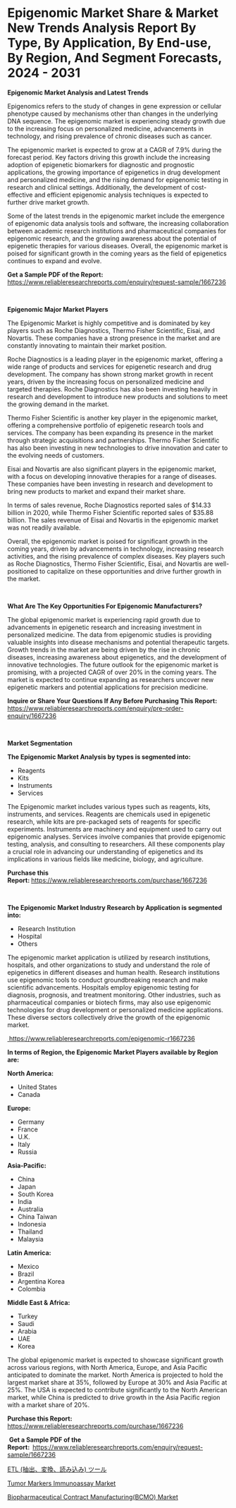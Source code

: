 <p><h1>Epigenomic Market Share & Market New Trends Analysis Report By Type, By Application, By End-use, By Region, And Segment Forecasts, 2024 - 2031</h1></p><p><strong>Epigenomic Market Analysis and Latest Trends</strong></p>
<p><p>Epigenomics refers to the study of changes in gene expression or cellular phenotype caused by mechanisms other than changes in the underlying DNA sequence. The epigenomic market is experiencing steady growth due to the increasing focus on personalized medicine, advancements in technology, and rising prevalence of chronic diseases such as cancer.</p><p>The epigenomic market is expected to grow at a CAGR of 7.9% during the forecast period. Key factors driving this growth include the increasing adoption of epigenetic biomarkers for diagnostic and prognostic applications, the growing importance of epigenetics in drug development and personalized medicine, and the rising demand for epigenomic testing in research and clinical settings. Additionally, the development of cost-effective and efficient epigenomic analysis techniques is expected to further drive market growth.</p><p>Some of the latest trends in the epigenomic market include the emergence of epigenomic data analysis tools and software, the increasing collaboration between academic research institutions and pharmaceutical companies for epigenomic research, and the growing awareness about the potential of epigenetic therapies for various diseases. Overall, the epigenomic market is poised for significant growth in the coming years as the field of epigenetics continues to expand and evolve.</p></p>
<p><strong>Get a Sample PDF of the Report:&nbsp;</strong> <a href="https://www.reliableresearchreports.com/enquiry/request-sample/1667236">https://www.reliableresearchreports.com/enquiry/request-sample/1667236</a></p>
<p>&nbsp;</p>
<p><strong>Epigenomic Major Market Players</strong></p>
<p><p>The Epigenomic Market is highly competitive and is dominated by key players such as Roche Diagnostics, Thermo Fisher Scientific, Eisai, and Novartis. These companies have a strong presence in the market and are constantly innovating to maintain their market position.</p><p>Roche Diagnostics is a leading player in the epigenomic market, offering a wide range of products and services for epigenetic research and drug development. The company has shown strong market growth in recent years, driven by the increasing focus on personalized medicine and targeted therapies. Roche Diagnostics has also been investing heavily in research and development to introduce new products and solutions to meet the growing demand in the market.</p><p>Thermo Fisher Scientific is another key player in the epigenomic market, offering a comprehensive portfolio of epigenetic research tools and services. The company has been expanding its presence in the market through strategic acquisitions and partnerships. Thermo Fisher Scientific has also been investing in new technologies to drive innovation and cater to the evolving needs of customers.</p><p>Eisai and Novartis are also significant players in the epigenomic market, with a focus on developing innovative therapies for a range of diseases. These companies have been investing in research and development to bring new products to market and expand their market share.</p><p>In terms of sales revenue, Roche Diagnostics reported sales of $14.33 billion in 2020, while Thermo Fisher Scientific reported sales of $35.88 billion. The sales revenue of Eisai and Novartis in the epigenomic market was not readily available. </p><p>Overall, the epigenomic market is poised for significant growth in the coming years, driven by advancements in technology, increasing research activities, and the rising prevalence of complex diseases. Key players such as Roche Diagnostics, Thermo Fisher Scientific, Eisai, and Novartis are well-positioned to capitalize on these opportunities and drive further growth in the market.</p></p>
<p>&nbsp;</p>
<p><strong>What Are The Key Opportunities For Epigenomic Manufacturers?</strong></p>
<p><p>The global epigenomic market is experiencing rapid growth due to advancements in epigenetic research and increasing investment in personalized medicine. The data from epigenomic studies is providing valuable insights into disease mechanisms and potential therapeutic targets. Growth trends in the market are being driven by the rise in chronic diseases, increasing awareness about epigenetics, and the development of innovative technologies. The future outlook for the epigenomic market is promising, with a projected CAGR of over 20% in the coming years. The market is expected to continue expanding as researchers uncover new epigenetic markers and potential applications for precision medicine.</p></p>
<p><strong>Inquire or Share Your Questions If Any Before Purchasing This Report:</strong> <a href="https://www.reliableresearchreports.com/enquiry/pre-order-enquiry/1667236">https://www.reliableresearchreports.com/enquiry/pre-order-enquiry/1667236</a></p>
<p>&nbsp;</p>
<p><strong>Market Segmentation</strong></p>
<p><strong>The Epigenomic Market Analysis by types is segmented into:</strong></p>
<p><ul><li>Reagents</li><li>Kits</li><li>Instruments</li><li>Services</li></ul></p>
<p><p>The Epigenomic market includes various types such as reagents, kits, instruments, and services. Reagents are chemicals used in epigenetic research, while kits are pre-packaged sets of reagents for specific experiments. Instruments are machinery and equipment used to carry out epigenomic analyses. Services involve companies that provide epigenomic testing, analysis, and consulting to researchers. All these components play a crucial role in advancing our understanding of epigenetics and its implications in various fields like medicine, biology, and agriculture.</p></p>
<p><strong>Purchase this Report:&nbsp;</strong><a href="https://www.reliableresearchreports.com/purchase/1667236">https://www.reliableresearchreports.com/purchase/1667236</a></p>
<p>&nbsp;</p>
<p><strong>The Epigenomic Market Industry Research by Application is segmented into:</strong></p>
<p><ul><li>Research Institution</li><li>Hospital</li><li>Others</li></ul></p>
<p><p>The epigenomic market application is utilized by research institutions, hospitals, and other organizations to study and understand the role of epigenetics in different diseases and human health. Research institutions use epigenomic tools to conduct groundbreaking research and make scientific advancements. Hospitals employ epigenomic testing for diagnosis, prognosis, and treatment monitoring. Other industries, such as pharmaceutical companies or biotech firms, may also use epigenomic technologies for drug development or personalized medicine applications. These diverse sectors collectively drive the growth of the epigenomic market.</p></p>
<p><a href="https://www.reliableresearchreports.com/epigenomic-r1667236">&nbsp;https://www.reliableresearchreports.com/epigenomic-r1667236</a></p>
<p><strong>In terms of Region, the Epigenomic Market Players available by Region are:</strong></p>
<p>
    <p> <strong> North America: </strong>
        <ul>
            <li>United States</li>
            <li>Canada</li>
        </ul>
        </p> 
    <p> <strong> Europe: </strong>
        <ul>
            <li>Germany</li>
            <li>France</li>
            <li>U.K.</li>
            <li>Italy</li>
            <li>Russia</li>
        </ul>
        </p> 
    <p> <strong> Asia-Pacific: </strong>
        <ul>
            <li>China</li>
            <li>Japan</li>
            <li>South Korea</li>
            <li>India</li>
            <li>Australia</li>
            <li>China Taiwan</li>
            <li>Indonesia</li>
            <li>Thailand</li>
            <li>Malaysia</li>
        </ul>
        </p> 
    <p> <strong> Latin America: </strong>
        <ul>
            <li>Mexico</li>
            <li>Brazil</li>
            <li>Argentina Korea</li>
            <li>Colombia</li>
        </ul>
        </p> 
    <p> <strong> Middle East & Africa: </strong>
        <ul>
            <li>Turkey</li>
            <li>Saudi</li>
            <li>Arabia</li>
            <li>UAE</li>
            <li>Korea</li>
        </ul>
    </p>
    </p>
<p><p>The global epigenomic market is expected to showcase significant growth across various regions, with North America, Europe, and Asia Pacific anticipated to dominate the market. North America is projected to hold the largest market share at 35%, followed by Europe at 30% and Asia Pacific at 25%. The USA is expected to contribute significantly to the North American market, while China is predicted to drive growth in the Asia Pacific region with a market share of 20%.</p></p>
<p><strong>Purchase this Report: </strong><a href="https://www.reliableresearchreports.com/purchase/1667236">https://www.reliableresearchreports.com/purchase/1667236</a></p>
<p>&nbsp;<strong>Get a Sample PDF of the Report:&nbsp;&nbsp;</strong><a href="https://www.reliableresearchreports.com/enquiry/request-sample/1667236">https://www.reliableresearchreports.com/enquiry/request-sample/1667236</a></p>
<p><strong></strong></p>
<p><p><a href="https://github.com/KaliMetz2023/Market-Research-Report-List-1/blob/main/5766803171961.md">ETL (抽出、変換、読み込み) ツール</a></p><p><a href="https://github.com/kulaberyasin52/Market-Research-Report-List-1/blob/main/tumor-markers-immunoassay-market.md">Tumor Markers Immunoassay Market</a></p><p><a href="https://github.com/emnqcawl19/Market-Research-Report-List-1/blob/main/biopharmaceutical-contract-manufacturingbcmo-market.md">Biopharmaceutical Contract Manufacturing(BCMO) Market</a></p></p>